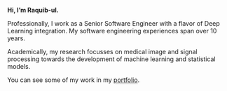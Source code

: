 **Hi, I’m Raquib-ul.** 

Professionally, I work as a Senior Software Engineer with a flavor of Deep Learning integration. My software engineering experiences span over 10 years.

Academically, my research focusses on medical image and signal processing towards the development of machine learning and statistical models.

You can see some of my work in my [portfolio](https://alamkanak.github.io).
